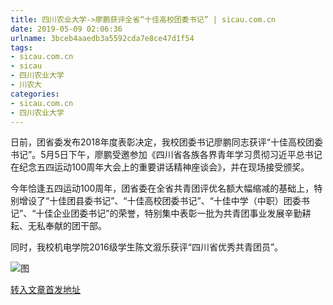 ```yaml
---
title: 四川农业大学->廖鹏获评全省“十佳高校团委书记” | sicau.com.cn
date: 2019-05-09 02:06:36
urlname: 3bceb4aaedb3a5592cda7e8ce47d1f54
tags: 
- sicau.com.cn
- sicau
- 四川农业大学
- 川农大
categories:
- sicau.com.cn
- 四川农业大学
---
```



日前，团省委发布2018年度表彰决定，我校团委书记廖鹏同志获评“十佳高校团委书记”。5月5日下午，廖鹏受邀参加《四川省各族各界青年学习贯彻习近平总书记在纪念五四运动100周年大会上的重要讲话精神座谈会》，并在现场接受颁奖。

今年恰逢五四运动100周年，团省委在全省共青团评优名额大幅缩减的基础上，特别增设了“十佳团县委书记”、“十佳高校团委书记”、“十佳中学（中职）团委书记”、“十佳企业团委书记”的荣誉，特别集中表彰一批为共青团事业发展辛勤耕耘、无私奉献的团干部。

同时，我校机电学院2016级学生陈文溆乐获评“四川省优秀共青团员”。



![图](https://news.sicau.edu.cn/__local/9/2F/6B/4427EE3A2206BB5A8DF816E54C1_48B26F3E_268DD.jpg)

[转入文章首发地址](https://news.sicau.edu.cn/info/1078/51055.htm)